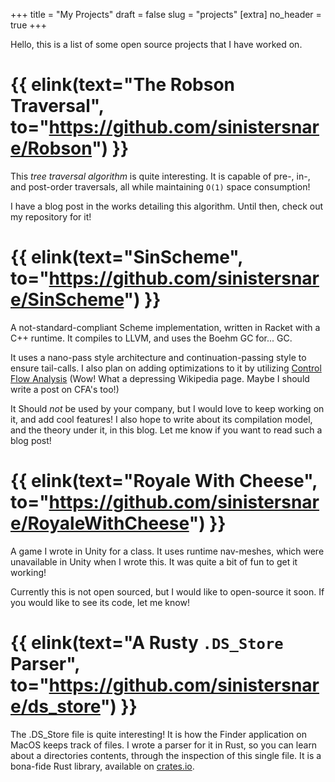+++
title = "My Projects"
draft = false
slug = "projects"
[extra]
no_header = true
+++

Hello, this is a list of some open source projects that I have worked on.

# {{ elink(text="The Robson Traversal", to="https://github.com/sinistersnare/Robson") }}

This _tree traversal algorithm_ is quite interesting. It is capable of pre-, in-, and post-order traversals, all while maintaining `O(1)` space consumption!

I have a blog post in the works detailing this algorithm. Until then, check out my repository for it!

# {{ elink(text="SinScheme", to="https://github.com/sinistersnare/SinScheme") }}

A not-standard-compliant Scheme implementation, written in Racket with a C++ runtime. It compiles to LLVM, and uses the Boehm GC for... GC.

It uses a nano-pass style architecture and continuation-passing style to ensure tail-calls.
I also plan on adding optimizations to it by utilizing [Control Flow Analysis](https://en.wikipedia.org/wiki/Control_flow_analysis) (Wow! What a depressing Wikipedia page. Maybe I should write a post on CFA's too!)

It Should _not_ be used by your company, but I would love to keep working on it, and add cool features! I also hope to write about its compilation model, and the theory under it, in this blog. Let me know if you want to read such a blog post!

# {{ elink(text="Royale With Cheese", to="https://github.com/sinistersnare/RoyaleWithCheese") }}

A game I wrote in Unity for a class. It uses runtime nav-meshes, which were unavailable in Unity when I wrote this. It was quite a bit of fun to get it working!

Currently this is not open sourced, but I would like to open-source it soon. If you would like to see its code, let me know!

# {{ elink(text="A Rusty `.DS_Store` Parser", to="https://github.com/sinistersnare/ds_store") }}

The .DS_Store file is quite interesting! It is how the Finder application on MacOS keeps track of files. I wrote a parser for it in Rust, so you can learn about a directories contents, through the inspection of this single file. It is a bona-fide Rust library, available on [crates.io](https://crates.io/crates/ds_store).
